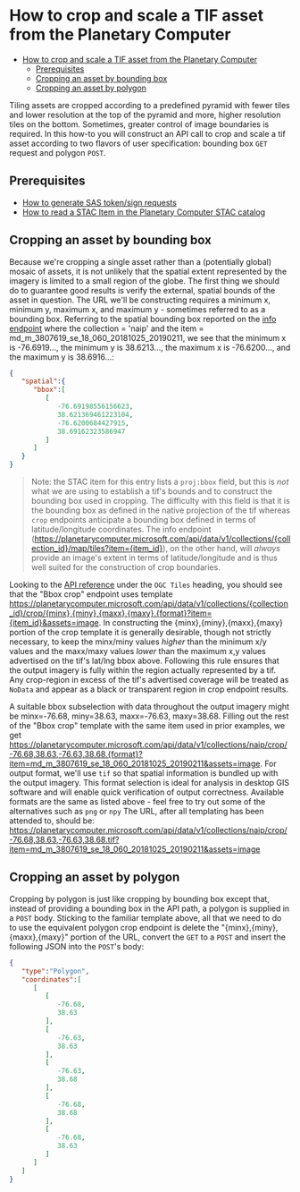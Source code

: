 # How to crop and scale a TIF asset from the Planetary Computer

- [How to crop and scale a TIF asset from the Planetary
  Computer](#how-to-crop-and-scale-a-tif-asset-from-the-planetary-computer)
  - [Prerequisites](#prerequisites)
  - [Cropping an asset by bounding box](#cropping-an-asset-by-bounding-box)
  - [Cropping an asset by polygon](#cropping-an-asset-by-polygon)

Tiling assets are cropped according to a predefined pyramid with fewer tiles and
lower resolution at the top of the pyramid and more, higher resolution tiles on
the bottom. Sometimes, greater control of image boundaries is required. In this
how-to you will construct an API call to crop and scale a tif asset according to
two flavors of user specification: bounding box `GET` request and polygon
`POST`.


## Prerequisites

- [How to generate SAS token/sign
  requests](./02-how-to-generate-sas-token-sign-requests.md)
- [How to read a STAC Item in the Planetary Computer STAC
  catalog](./01-how-to-read-a-stac-item.md)

## Cropping an asset by bounding box

Because we're cropping a single asset rather than a (potentially global) mosaic
of assets, it is not unlikely that the spatial extent represented by the imagery
is limited to a small region of the globe. The first thing we should do to
guarantee good results is verify the external, spatial bounds of the asset in
question. The URL we'll be constructing requires a minimum x, minimum y, maximum
x, and maximum y - sometimes referred to as a bounding box. Referring to the
spatial bounding box reported on the [info
endpoint](https://planetarycomputer.microsoft.com/api/stac/v1/collections/naip?item=md_m_3807619_se_18_060_20181025_20190211)
where the collection = 'naip' and the item =
md_m_3807619_se_18_060_20181025_20190211, we see that the minimum x is
-76.6919..., the minimum y is 38.6213..., the maximum x is -76.6200..., and the
maximum y is 38.6916...:

```json
{
   "spatial":{
      "bbox":[
         [
            -76.69198556156623,
            38.621369461223104,
            -76.6200684427915,
            38.69162323586947
         ]
      ]
   }
}
```

> Note: the STAC item for this entry lists a `proj:bbox` field, but this is
> *not* what we are using to establish a tif's bounds and to construct the
> bounding box used in cropping. The difficulty with this field is that it is
> the bounding box as defined in the native projection of the tif whereas `crop`
> endpoints anticipate a bounding box defined in terms of latitude/longitude
> coordinates. The info endpoint
> (https://planetarycomputer.microsoft.com/api/data/v1/collections/{collection_id}/map/tiles?item={item_id}),
> on the other hand, will *always* provide an image's extent in terms of
> latitude/longitude and is thus well suited for the construction of crop
> boundaries.

Looking to the [API
reference]([DQE_API_REFERENCE_URL](https://planetarycomputer.microsoft.com/api/data/v1/docs))
under the `OGC Tiles` heading, you should see that the "Bbox crop" endpoint uses
template
https://planetarycomputer.microsoft.com/api/data/v1/collections/{collection_id}/crop/{minx},{miny},{maxx},{maxy}.{format}?item={item_id}&assets=image.
In constructing the {minx},{miny},{maxx},{maxy} portion of the crop template it
is generally desirable, though not strictly necessary, to keep the minx/miny
values *higher* than the minimum x/y values and the maxx/maxy values *lower*
than the maximum x,y values advertised on the tif's lat/lng bbox above.
Following this rule ensures that the output imagery is fully within the region
actually represented by a tif. Any crop-region in excess of the tif's advertised
coverage will be treated as `NoData` and appear as a black or transparent region
in crop endpoint results.

A suitable bbox subselection with data throughout the output imagery might be
minx=-76.68, miny=38.63, maxx=-76.63, maxy=38.68. Filling out the rest of the
"Bbox crop" template with the same item used in prior examples, we get
https://planetarycomputer.microsoft.com/api/data/v1/collections/naip/crop/-76.68,38.63,-76.63,38.68.{format}?item=md_m_3807619_se_18_060_20181025_20190211&assets=image.
For output format, we'll use `tif` so that spatial information is bundled up
with the output imagery. This format selection is ideal for analysis in desktop
GIS software and will enable quick verification of output correctness. Available
formats are the same as listed above - feel free to try out some of the
alternatives such as `png` or `npy` The URL, after all templating has been
attended to, should be:
https://planetarycomputer.microsoft.com/api/data/v1/collections/naip/crop/-76.68,38.63,-76.63,38.68.tif?item=md_m_3807619_se_18_060_20181025_20190211&assets=image


## Cropping an asset by polygon

Cropping by polygon is just like cropping by bounding box except that, instead
of providing a bounding box in the API path, a polygon is supplied in a `POST`
body. Sticking to the familiar template above, all that we need to do to use the
equivalent polygon crop endpoint is delete the "{minx},{miny},{maxx},{maxy}"
portion of the URL, convert the `GET` to a `POST` and insert the following JSON
into the `POST`'s body:

```json
{
   "type":"Polygon",
   "coordinates":[
      [
         [
            -76.68,
            38.63
         ],
         [
            -76.63,
            38.63
         ],
         [
            -76.63,
            38.68
         ],
         [
            -76.68,
            38.68
         ],
         [
            -76.68,
            38.63
         ]
      ]
   ]
}
```
